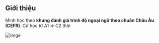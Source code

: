## Giới thiệu

Mình học theo **khung đánh giá trình độ ngoại ngữ theo chuẩn Châu Âu (CEFR)**.
Cứ học từ A1 => C2 thôi

![Imge](http://tienganhchuanchauau.weebly.com/uploads/4/9/4/0/49406307/9581204_orig.png)
